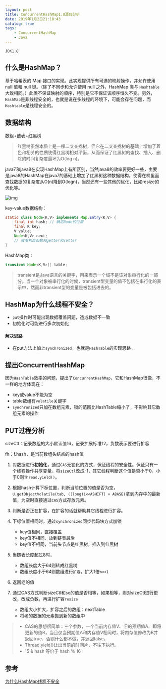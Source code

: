 ```yaml
---
layout: post
title: ConcurrentHashMap1.8源码分析
date: 2019年1月2日21:18:43
catalog: true
tags:
    - ConcurrentHashMap
    - Java
---
```


`JDK1.8`

## 什么是HashMap？

基于哈希表的 Map 接口的实现。此实现提供所有可选的映射操作，并允许使用 null 值和 null 键。（除了不同步和允许使用 null 之外，HashMap 类与 `Hashtable` 大致相同。）此类不保证映射的顺序，特别是它不保证该顺序恒久不变。另外，`HashMap`是非线程安全的，也就是说在多线程的环境下，可能会存在问题，而`Hashtable`是线程安全的。

## 数据结构

数组+链表+红黑树

> 红黑树虽然本质上是一棵二叉查找树，但它在二叉查找树的基础上增加了着色和相关的性质使得红黑树相对平衡，从而保证了红黑树的查找、插入、删除的时间复杂度最坏为O(log n)。

java7和java8在实现HashMap上有所区别，当然java8的效率要更好一些，主要是java8的HashMap在java7的基础上增加了红黑树这种数据结构，使得在桶里面查找数据的复杂度从O(n)降到O(logn)，当然还有一些其他的优化，比如resize的优化等。

![img](../../../../img/in-post/post-java/hashmap.jpg)

key-value数据结构：

```java
static class Node<K,V> implements Map.Entry<K,V> {
    final int hash; // 确定Node的位置
    final K key;
    V value;
    Node<K,V> next;
    // 省略构造函数和getter和setter
}
```

HashMap类：

```java
transient Node<K,V>[] table;
```

>  transient是Java语言的关键字，用来表示一个域不是该对象串行化的一部分。当一个对象被串行化的时候，transient型变量的值不包括在串行化的表示中，然而非transient型的变量是被包括进去的。  

## HashMap为什么线程不安全？

- `put`操作时可能出现数据覆盖问题，造成数据不一致
- 初始化时可能进行多次初始化

#### 解决思路

- 在put方法上加上`synchronized`，也就是`HashTable`的实现思路。

## 提出ConcurrentHashMap

因为`HashTable`效率的问题，提出了`ConcurrentHashMap`，它和HashMap很像，不一样的地方体现在：

- key或value不能为空
- table数组有`volatile`关键字
- `synchronized`只加在数组元素，锁的范围比HashTable缩小了，不影响其它数组元素的操作

## PUT过程分析

sizeCtl：记录数组的大小默认值16，记录扩展标准12，负数表示要进行扩容

fh：f.hash，是当前数组头结点的hash值

1. 对数据进行**初始化**，通过`CAS`无锁化的方式，保证线程的安全性。保证只有一个线程操作共享变量。将`sizeCtl`改成-1，其它线程判断这个值是否小于0，小于0则`Thread.yield()`。

2. 根据hash计算下标位置，判断当前位置的值是否为空， `U.getObjectVolatile(tab, ((long)i<<ASHIFT) + ABASE)`拿到内存中的最新值，为空时直接通过`CAS`方式存放元素。

4. 判断是否正在扩容，在扩容的话就帮助其它线程进行扩容。

5. 下标位置相同时，通过`synchronized`同步代码块方式加锁
    - key值相同，直接覆盖
    - key值不相同，放到链表最后
    - key值不相同，当前头节点是红黑树，插入到红黑树

6. 当链表长度超过8时，
    - 数组长度大于64则转成红黑树
    - 数组长度小于64则数组进行`扩容`，扩大1倍`n<<1`

7. 返回老的值

8. 通过CAS方式判断sizeCtl和sc的值是否相等，如果相等，则对sizeCtl进行更改，改成负数，再进行扩容`resize`
    - 数组大小扩大，扩容之后的数组：nextTable
    - 将老的数据的元素搬到新的数组中

> - CAS的思想很简单：三个参数，一个当前内存值V、旧的预期值A、即将更新的值B，当且仅当预期值A和内存值V相同时，将内存值修改为B并返回true，否则什么都不做，并返回false。
> - Thread.yield()让出当前的时间片，不往下执行。
> - 15 & hash 等价于 hash % 16

## 参考

[为什么HashMap线程不安全](https://www.jianshu.com/p/e2f75c8cce01)